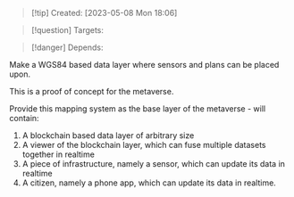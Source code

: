 
>[!tip] Created: [2023-05-08 Mon 18:06]

>[!question] Targets: 

>[!danger] Depends: 

Make a WGS84 based data layer where sensors and plans can be placed upon.

This is a proof of concept for the metaverse.

Provide this mapping system as the base layer of the metaverse - will contain:
1. A blockchain based data layer of arbitrary size
2. A viewer of the blockchain layer, which can fuse multiple datasets together in realtime
3. A piece of infrastructure, namely a sensor, which can update its data in realtime
4. A citizen, namely a phone app, which can update its data in realtime.